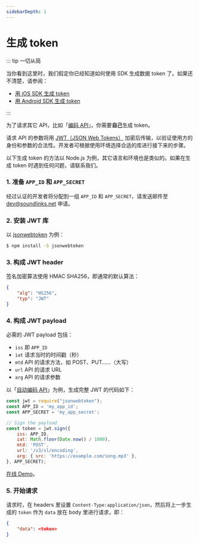 ```yaml
---
sidebarDepth: 1
---
```


# 生成 token

::: tip 一切从简

当你看到这里时，我们假定你已经知道如何使用 SDK 生成数据 token 了。如果还不清楚，请参阅：

- [用 iOS SDK 生成 token](/zh/ios/#生成-token)
- [用 Android SDK 生成 token](/zh/android/#生成-token)

:::

为了请求其它 API，比如「[编码 API](/zh/encoding/)」，你需要**自己**生成 token。

请求 API 的参数将用 [JWT（JSON Web Tokens）](https://jwt.io/) 加密后传输，以验证使用方的身份和参数的合法性。开发者可根据使用环境选择合适的库进行接下来的步骤。

以下生成 token 的方法以 Node.js 为例，其它语言和环境也是类似的。如果在生成 token 时遇到任何问题，请联系我们。

### 1. 准备 `APP_ID` 和 `APP_SECRET`

经过认证的开发者将分配到一组 `APP_ID` 和 `APP_SECRET`，请发送邮件至 [dev@soundlinks.net](mailto:dev@soundlinks.net) 申请。

### 2. 安装 JWT 库

以 [jsonwebtoken](https://github.com/auth0/node-jsonwebtoken) 为例：

```bash
$ npm install -S jsonwebtoken
```

### 3. 构成 JWT header

签名加密算法使用 HMAC SHA256，即通常的默认算法：

```json
{
    "alg": "HS256",
    "typ": "JWT"
}
```

### 4. 构成 JWT payload

必需的 JWT payload 包括：

- `iss` 即 `APP_ID`
- `iat` 请求当时的时间戳（秒）
- `mtd` API 的请求方法，如 POST、PUT……（大写）
- `url` API 的请求 URL
- `arg` API 的请求参数

以「[自动编码 API](/zh/encoding/#开始自动编码)」为例，生成完整 JWT 的代码如下：

```js
const jwt = require("jsonwebtoken");
const APP_ID = 'my_app_id';
const APP_SECRET = 'my_app_secret';

// Sign the payload
const token = jwt.sign({
    iss: APP_ID,
    iat: Math.floor(Date.now() / 1000),
    mtd: 'POST',
    url: '/v3/sl/encoding',
    arg: { src: 'https://example.com/song.mp3' },
}, APP_SECRET);
```

[在线 Demo](https://runkit.com/wyudong/jwt-demo)。

### 5. 开始请求

请求时，在 headers 里设置 `Content-Type:application/json`，然后将上一步生成的 `token` 作为 `data` 放在 body 里进行请求，即：

```json
{
    "data": <token>
}
```
